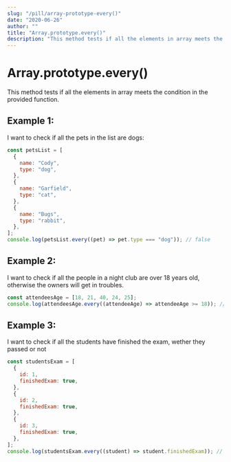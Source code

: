 ```yaml
---
slug: "/pill/array-prototype-every()"
date: "2020-06-26"
author: ""
title: "Array.prototype.every()"
description: "This method tests if all the elements in array meets the condition in the provided function."
---
```


# Array.prototype.every()

This method tests if all the elements in array meets the condition in the provided function.

## Example 1:

I want to check if all the pets in the list are dogs:

```js
const petsList = [
  {
    name: "Cody",
    type: "dog",
  },
  {
    name: "Garfield",
    type: "cat",
  },
  {
    name: "Bugs",
    type: "rabbit",
  },
];
console.log(petsList.every((pet) => pet.type === "dog")); // false
```

## Example 2:

I want to check if all the people in a night club are over 18 years old, otherwise the owners will get in troubles.

```js
const attendeesAge = [18, 21, 40, 24, 25];
console.log(attendeesAge.every((attendeeAge) => attendeeAge >= 18)); // true
```

## Example 3:

I want to check if all the students have finished the exam, wether they passed or not

```js
const studentsExam = [
  {
    id: 1,
    finishedExam: true,
  },
  {
    id: 2,
    finishedExam: true,
  },
  {
    id: 3,
    finishedExam: true,
  },
];
console.log(studentsExam.every((student) => student.finishedExam)); // true
```
